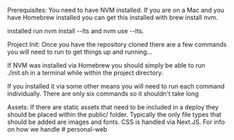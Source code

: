 Prerequisites:
You need to have NVM installed. If you are on a Mac and you have Homebrew installed you can get this installed with brew install nvm.

 installed run nvm install --lts and nvm use --lts.

Project Init:
Once you have the repository cloned there are a few commands you will need to run to get things up and running...

If NVM was installed via Homebrew you should simply be able to run ./init.sh in a terminal while within the project directory.

If you installed it via some other means you will need to run each command individually. There are only six commands so it shouldn't take long

Assets:
If there are static assets that need to be included in a deploy they should be placed within the public/ folder. Typically the only file types 
that should be added are images and fonts. CSS is handled via Next.JS. For info on how we handle
#   p e r s o n a l - w e b  
 